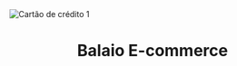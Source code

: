 <img src="https://i.imgur.com/jF1YvI7.png?1" alt="Cartão de crédito 1">

<h1 align="center"> Balaio E-commerce </h1>
